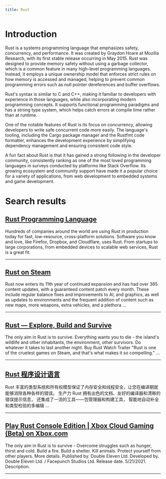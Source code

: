 ```yaml
---
title: Rust
---
```


# Introduction
Rust is a systems programming language that emphasizes safety, concurrency, and performance. It was created by Graydon Hoare at Mozilla Research, with its first stable release occurring in May 2015. Rust was designed to provide memory safety without using a garbage collector, which is a common feature in many high-level programming languages. Instead, it employs a unique ownership model that enforces strict rules on how memory is accessed and managed, helping to prevent common programming errors such as null pointer dereferences and buffer overflows.

Rust's syntax is similar to C and C++, making it familiar to developers with experience in those languages, while also incorporating modern programming concepts. It supports functional programming paradigms and has a strong type system, which helps catch errors at compile time rather than at runtime.

One of the notable features of Rust is its focus on concurrency, allowing developers to write safe concurrent code more easily. The language's tooling, including the Cargo package manager and the Rustfmt code formatter, enhances the development experience by simplifying dependency management and ensuring consistent code style.

A fun fact about Rust is that it has gained a strong following in the developer community, consistently ranking as one of the most loved programming languages in surveys conducted by platforms like Stack Overflow. Its growing ecosystem and community support have made it a popular choice for a variety of applications, from web development to embedded systems and game development.

# Search results


## [Rust Programming Language](https://www.rust-lang.org/)

Hundreds of companies around the world are using Rust in production today for fast, low-resource, cross-platform solutions. Software you know and love, like Firefox, Dropbox, and Cloudflare, uses Rust. From startups to large corporations, from embedded devices to scalable web services, Rust is a great fit.

---

## [Rust on Steam](https://store.steampowered.com/app/252490/Rust/)

Rust now enters its 11th year of continued expansion and has had over 385 content updates, with a guaranteed content patch every month. These include regular balance fixes and improvements to AI, and graphics, as well as updates to environments and the frequent addition of content such as new maps, more weapons, extra vehicles, and a plethora ...

---

## [Rust — Explore, Build and Survive](https://rust.facepunch.com/)

The only aim in Rust is to survive. Everything wants you to die - the island's wildlife and other inhabitants, the environment, other survivors. Do whatever it takes to last another night. Buy Rust Watch Trailer "Rust is one of the cruelest games on Steam, and that's what makes it so compelling." ...

---

## [Rust 程序设计语言](https://www.rust-lang.org/zh-CN/)

Rust 丰富的类型系统和所有权模型保证了内存安全和线程安全，让您在编译期就能够消除各种各样的错误。 生产力 Rust 拥有出色的文档、友好的编译器和清晰的错误提示信息， 还集成了一流的工具——包管理器和构建工具， 智能地自动补全和类型检验的多编辑 ...

---

## [Play Rust Console Edition | Xbox Cloud Gaming (Beta) on Xbox.com](https://www.xbox.com/en-us/play/games/rust-console-edition/brpvtjkwhbr7)

The only aim in Rust is to survive - Overcome struggles such as hunger, thirst and cold. Build a fire. Build a shelter. Kill animals. Protect yourself from other players. More details. Published by. Double Eleven Ltd. Developed by. Double Eleven Ltd. / Facepunch Studios Ltd. Release date. 5/21/2021. Description.

---


